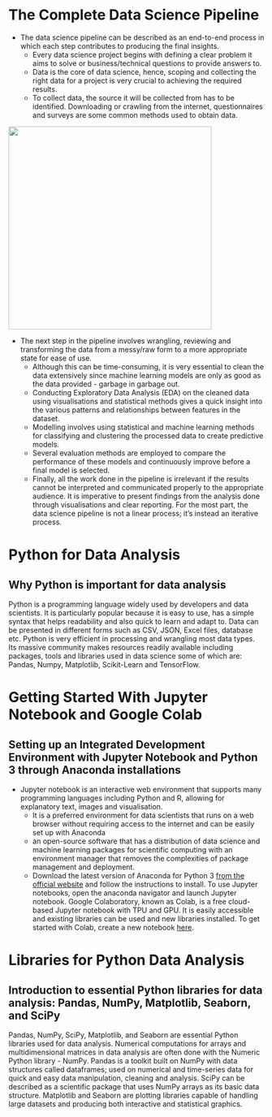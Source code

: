 # The Complete Data Science Pipeline

- The data science pipeline can be described as an end-to-end process in which each step contributes to producing the final insights.
   - Every data science project begins with defining a clear problem it aims to solve or business/technical questions to provide answers to. 
    - Data is the core of data science, hence, scoping and collecting the right data for a project is very crucial to achieving the required results.
   - To collect data, the source it will be collected from has to be identified. Downloading or crawling from the internet, questionnaires and surveys are some common methods used to obtain data.  

<img  src=" " alt=" "   width="400">

- The next step in the pipeline involves wrangling, reviewing and transforming the data from a messy/raw form to a more appropriate state for ease of use. 
  - Although this can be time-consuming, it is very essential to clean the data extensively since machine learning models are only as good as the data provided - garbage in garbage out. 
  - Conducting Exploratory Data Analysis (EDA) on the cleaned data using visualisations and statistical methods gives a quick insight into the various patterns and relationships between features in the dataset. 
  - Modelling involves using statistical and machine learning methods for classifying and clustering the processed data to create predictive models. 
  - Several evaluation methods are employed to compare the performance of these models and continuously improve before a final model is selected. 
  - Finally, all the work done in the pipeline is irrelevant if the results cannot be interpreted and communicated properly to the appropriate audience. It is imperative to present findings from the analysis done through visualisations and clear reporting. For the most part, the data science pipeline is not a linear process; it’s instead an iterative process.

# Python for Data Analysis
## Why Python is important for data analysis

Python is a programming language widely used by developers and data scientists. It is particularly popular because it is easy to use, has a simple syntax that helps readability and also quick to learn and adapt to. Data can be presented in different forms such as CSV, JSON, Excel files, database etc. Python is very efficient in processing and wrangling most data types. Its massive community makes resources readily available including packages, tools and libraries used in data science some of which are: Pandas, Numpy, Matplotlib, Scikit-Learn and TensorFlow.

# Getting Started With Jupyter Notebook and Google Colab
## Setting up an Integrated Development Environment with Jupyter Notebook and Python 3 through Anaconda installations

- Jupyter notebook is an interactive web environment that supports many programming languages including Python and R, allowing for explanatory text, images and visualisation. 
   - It is a preferred environment for data scientists that runs on a web browser without requiring access to the internet and can be easily set up with Anaconda 
   - an open-source software that has a distribution of data science and machine learning packages for scientific computing with an environment manager that removes the complexities of package management and deployment. 
   - Download the latest version of Anaconda for Python 3 [from the official website](https://www.anaconda.com/products/individual) and follow the instructions to install. To use Jupyter notebooks, open the anaconda navigator and launch Jupyter notebook. Google Colaboratory, known as Colab, is a free cloud-based Jupyter notebook with TPU and GPU.  It is easily accessible and existing libraries can be used and new libraries installed. To get started with Colab, create a new notebook [here](https://colab.research.google.com/).

#  Libraries for Python Data Analysis
## Introduction to essential Python libraries for data analysis: Pandas, NumPy, Matplotlib, Seaborn, and SciPy

Pandas, NumPy, SciPy, Matplotlib, and Seaborn are essential Python libraries used for data analysis. Numerical computations for arrays and multidimensional matrices in data analysis are often done with the Numeric Python library - NumPy. Pandas is a toolkit built on NumPy with data structures called dataframes; used on numerical and time-series data for quick and easy data manipulation, cleaning and analysis.  SciPy can be described as a scientific package that uses NumPy arrays as its basic data structure. Matplotlib and Seaborn are plotting libraries capable of handling large datasets and producing both interactive and statistical graphics.